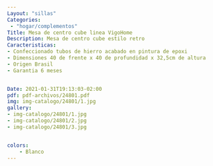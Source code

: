```yaml
---
Layout: "sillas"
Categories:
 - "hogar/complementos"
Title: Mesa de centro cube linea VigoHome
Description: Mesa de centro cube estilo retro 
Caracteristicas: 
- Confeccionado tubos de hierro acabado en pintura de epoxi 
- Dimensiones 40 de frente x 40 de profundidad x 32,5cm de altura
- Origen Brasil
- Garantia 6 meses 


Date: 2021-01-31T19:13:03-02:00
pdf: pdf-archivos/24801.pdf
img: img-catalogo/24801/1.jpg
gallery: 
- img-catalogo/24801/1.jpg
- img-catalogo/24801/2.jpg
- img-catalogo/24801/3.jpg


colors:
    - Blanco
---
```

